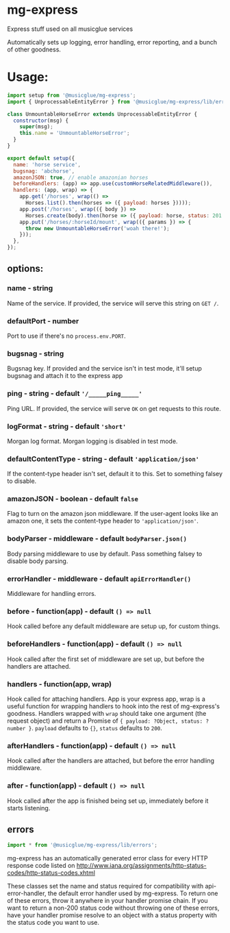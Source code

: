 # mg-express
Express stuff used on all musicglue services

Automatically sets up logging, error handling, error reporting, and a bunch of other goodness.

# Usage:

```js
import setup from '@musicglue/mg-express';
import { UnprocessableEntityError } from '@musicglue/mg-express/lib/errors';

class UnmountableHorseError extends UnprocessableEntityError {
  constructor(msg) {
    super(msg);
    this.name = 'UnmountableHorseError';
  }
}

export default setup({
  name: 'horse service',
  bugsnag: 'abchorse',
  amazonJSON: true, // enable amazonian horses
  beforeHandlers: (app) => app.use(customHorseRelatedMiddleware()),
  handlers: (app, wrap) => {
    app.get('/horses', wrap(() =>
      Horses.list().then(horses => ({ payload: horses }))));
    app.post('/horses', wrap(({ body }) =>
      Horses.create(body).then(horse => ({ payload: horse, status: 201 }))));
    app.put('/horses/:horseId/mount', wrap(({ params }) => {
      throw new UnmountableHorseError('woah there!');
    }));
  },
});
```

## options:

### name - string
Name of the service. If provided, the service will serve this string on `GET /`.

### defaultPort - number
Port to use if there's no `process.env.PORT`.

### bugsnag - string
Bugsnag key. If provided and the service isn't in test mode, it'll setup bugsnag and attach it
to the express app

### ping - string - default `'/_____ping_____'`
Ping URL. If provided, the service will serve `OK` on get requests to this route.

### logFormat - string - default `'short'`
Morgan log format. Morgan logging is disabled in test mode.

### defaultContentType - string - default `'application/json'`
If the content-type header isn't set, default it to this. Set to something falsey to disable.

### amazonJSON - boolean - default `false`
Flag to turn on the amazon json middleware. If the user-agent looks like an amazon one, it sets
the content-type header to `'application/json'`.

### bodyParser - middleware - default `bodyParser.json()`
Body parsing middleware to use by default. Pass something falsey to disable body parsing.

### errorHandler - middleware - default `apiErrorHandler()`
Middleware for handling errors.

### before - function(app) - default `() => null`
Hook called before any default middleware are setup up, for custom things.

### beforeHandlers - function(app) - default `() => null`
Hook called after the first set of middleware are set up, but before the handlers are attached.

### handlers - function(app, wrap)
Hook called for attaching handlers. App is your express app, wrap is a useful function for
wrapping handlers to hook into the rest of mg-express's goodness. Handlers wrapped with `wrap`
should take one argument (the request object) and return a Promise of
`{ payload: ?Object, status: ?number }`. `payload` defaults to `{}`, `status` defaults to `200`.

### afterHandlers - function(app) - default `() => null`
Hook called after the handlers are attached, but before the error handling middleware.

### after - function(app) - default `() => null`
Hook called after the app is finished being set up, immediately before it starts listening.

## errors
```js
import * from '@musicglue/mg-express/lib/errors';
```

mg-express has an automatically generated error class for every HTTP response code listed on
http://www.iana.org/assignments/http-status-codes/http-status-codes.xhtml

These classes set the name and status required for compatibility with api-error-handler, the
default error handler used by mg-express. To return one of these errors, throw it anywhere in your
handler promise chain. If you want to return a non-200 status code without throwing one of these
errors, have your handler promise resolve to an object with a status property with the status code
you want to use.
